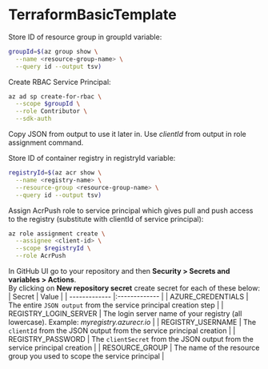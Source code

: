 # TerraformBasicTemplate

Store ID of resource group in groupId variable:
```bash
groupId=$(az group show \
  --name <resource-group-name> \
  --query id --output tsv)
```

Create RBAC Service Principal:
```bash
az ad sp create-for-rbac \
  --scope $groupId \
  --role Contributor \
  --sdk-auth
```
Copy JSON from output to use it later in. Use *clientId* from output in role assignment command.

Store ID of container registry in registryId variable:
```bash
registryId=$(az acr show \
  --name <registry-name> \
  --resource-group <resource-group-name> \
  --query id --output tsv)
```

Assign AcrPush role to service principal which gives pull and push access to the registry (substitute <client-id> with clientId of service principal):
```bash
az role assignment create \
  --assignee <client-id> \
  --scope $registryId \
  --role AcrPush
```
  
In GitHub UI go to your repository and then **Security > Secrets and variables > Actions**.  
By clicking on **New repository secret** create secret for each of these below:
| Secret        | Value           |
| ------------- |:------------- |
| AZURE_CREDENTIALS     | The entire `JSON output` from the service principal creation step |
| REGISTRY_LOGIN_SERVER      | The login server name of your registry (all lowercase). Example: *myregistry.azurecr.io*      |
| REGISTRY_USERNAME | The `clientId` from the JSON output from the service principal creation      |
| REGISTRY_PASSWORD | The `clientSecret` from the JSON output from the service principal creation     |
| RESOURCE_GROUP | 	The name of the resource group you used to scope the service principal      |


